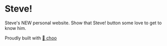# Steve!
Steve's NEW personal website. Show that Steve! button some love to get to know him.

Proudly built with [🚂 choo](https://github.com/choojs/choo)
